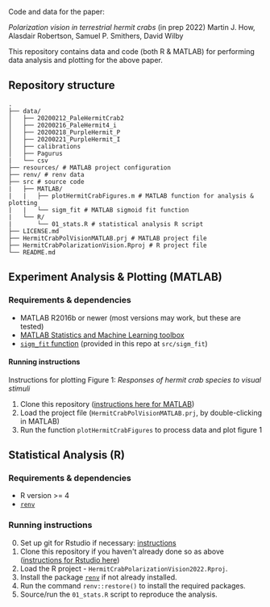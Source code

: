 Code and data for the paper:

*Polarization vision in terrestrial hermit crabs* (in prep 2022) Martin J. How, Alasdair Robertson, Samuel P. Smithers, David Wilby

This repository contains data and code (both R & MATLAB) for performing data analysis and plotting for the above paper.

## Repository structure

    .
    ├── data/
    │   ├── 20200212_PaleHermitCrab2
    │   ├── 20200216_PaleHermit4_i
    │   ├── 20200218_PurpleHermit_P
    │   ├── 20200221_PurpleHermit_I
    │   ├── calibrations
    │   ├── Pagurus
    |   └── csv
    ├── resources/ # MATLAB project configuration
    ├── renv/ # renv data
    ├── src # source code
    |   ├── MATLAB/
    |   |   ├── plotHermitCrabFigures.m # MATLAB function for analysis & plotting
    |   |   └── sigm_fit # MATLAB sigmoid fit function
    |   └── R/
    |       └── 01_stats.R # statistical analysis R script
    ├── LICENSE.md
    ├── HermitCrabPolVisionMATLAB.prj # MATLAB project file
    ├── HermitCrabPolarizationVision.Rproj # R project file
    └── README.md

## Experiment Analysis & Plotting (MATLAB)

### Requirements & dependencies

-   MATLAB R2016b or newer (most versions may work, but these are tested)
-   [MATLAB Statistics and Machine Learning toolbox](https://uk.mathworks.com/products/statistics.html)
-   [`sigm_fit` function](https://uk.mathworks.com/matlabcentral/fileexchange/42641-sigm_fit) (provided in this repo at `src/sigm_fit`)

#### Running instructions

Instructions for plotting Figure 1: *Responses of hermit crab species to visual stimuli*

1.  Clone this repository ([instructions here for MATLAB](https://uk.mathworks.com/help/simulink/ug/clone-git-repository.html))
2.  Load the project file (`HermitCrabPolVisionMATLAB.prj`, by double-clicking in MATLAB)
3.  Run the function `plotHermitCrabFigures` to process data and plot figure 1

## Statistical Analysis (R)

### Requirements & dependencies

-   R version \>= 4
-   [`renv`](https://rstudio.github.io/renv/articles/renv.html)

### Running instructions

0.  Set up git for Rstudio if necessary: [instructions](https://jennybc.github.io/2014-05-12-ubc/ubc-r/session03_git.html)
1.  Clone this repository if you haven't already done so as above ([instructions for Rstudio here](https://datacarpentry.org/rr-version-control/03-git-in-rstudio/index.html))
2. Load the R project - `HermitCrabPolarizationVision2022.Rproj`.
3.  Install the package [`renv`](https://rstudio.github.io/renv/articles/renv.html) if not already installed.
4.  Run the command `renv::restore()` to install the required packages.
5.  Source/run the `01_stats.R` script to reproduce the analysis.
